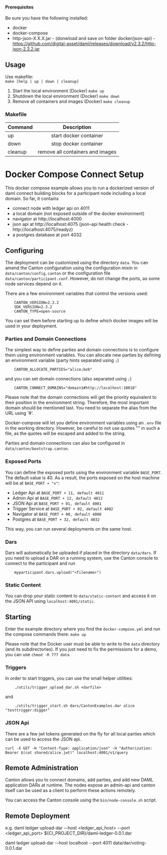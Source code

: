 #### Prerequisites

Be sure you have the following installed:
- docker 
- docker-compose
- http-json-X.X.X.jar - (donwload and save on folder docker/json-api) - https://github.com/digital-asset/daml/releases/download/v2.3.2/http-json-2.3.2.jar

## Usage
Use makefile: <br/>
```make [help | up | down | cleanup]```

1. Start the local environment (Docker) ````make up````
2. Shutdown the local environment (Docker) ````make down````
3. Remove all containers and images (Docker) ````make cleanup````

### Makefile 
| Command        | Description           |
| ------------- |:-------------:|
| up      | start docker container |
| down      | stop docker container      |
| cleanup | remove all containers and images  |

# Docker Compose Connect Setup

This docker compose example allows you to run a dockerized version of daml
connect building blocks for a participant node including a local domain. So far, 
it contains
- connect node with ledger api on 4011
- a local domain (not exposed outside of the docker environment) 
- navigator at http://localhost:4000
- json api at http://localhost:4075 (json-api health check - http://localhost:4075/readyz)
- a postgres database at port 4032

## Configuring

The deployment can be customized using the directory `data`. You can amend the Canton configuration using the 
configuration mixin in `data/canton/config.canton` or the configuration file `data/canton/participant.conf`. However,
do not change the ports, as some node services depend on it.

There are a few environment variables that control the versions used:
```
    CANTON_VERSION=2.3.2
    SDK_VERSION=2.3.2
    CANTON_TYPE=open-source    
```
You can set them before starting up to define which docker images will be used in your deployment.

### Parties and Domain Connections

The simplest way to define parties and domain connections is to configure them using environment variables.
You can allocate new parties by defining an environment variable (party hints separated using `;`)
```
    CANTON_ALLOCATE_PARTIES="alice;bob"
```
and you can set domain connections (also separated using `;`) 
```
    CANTON_CONNECT_DOMAINS="domain1#http://localhost:10018"
```

Please note that the domain connections will get the priority equivalent to their
position in the environment string. Therefore, the most important domain should be mentioned last.
You need to separate the alias from the URL using '#'.   

Docker-compose will let you define environment variables using an `.env` file in the working directory. 
However, be careful to not use quotes "" in such a file, as the quotes will be escaped and added to the 
string.

Parties and domain connections can also be configured in `data/canton/bootstrap.canton`. 

### Exposed Ports

You can define the exposed ports using the environment variable `BASE_PORT`. The default value is 40. 
As a result, the ports exposed on the host machine will be at `BASE_PORT + "x"`:
- Ledger Api at `BASE_PORT + 11, default 4011`
- Admin Api at `BASE_PORT + 12, default 4012`
- JSON Api at `BASE_PORT + 01, default 4001`
- Trigger Service at `BASE_PORT + 02, default 4002`
- Navigator at `BASE_PORT + 00, default 4000`
- Postgres at  `BASE_PORT + 32, default 4032` 

This way, you can run several deployments on the same host.

### Dars

Dars will automatically be uploaded if placed in the directory `data/dars`. If you need to upload
a DAR on a running system, use the Canton console to connect to the participant and run
```
    myparticipant.dars.upload("<filename>")
```
### Static Content

You can drop your static content to `data/static-content` and access it on the JSON API using `localhost:4001/static`.

## Starting

Enter the example directory where you find the `docker-compose.yml` and run the compose 
commands there: `make up`

Please note that the Docker user must be able to write to the `data` directory (and its subdirectories).
If you just need to fix the permissions for a demo, you can use ``chmod -R 777 data``

### Triggers

In order to start triggers, you can use the small helper utilities:

```
    ./utils/trigger_upload_dar.sh <darfile>
```

and
 
```
    ./utils/trigger_start.sh dars/CantonExamples.dar alice "testtrigger:digger"
```

### JSON Api

There are a few jwt tokens generated on the fly for all local parties which can be used to access the JSON api.

```
curl -X GET -H "Content-Type: application/json" -H "Authorization: Bearer $(cat shared/alice.jwt)" localhost:4001/v1/query
```

## Remote Administration

Canton allows you to connect domains, add parties, and add new DAML application DARs at runtime.
The nodes expose an admin-api and canton itself can be used as a client to perform these actions remotely.

You can access the Canton console using the `bin/node-console.sh` script. 

## Remote Deployment

e.g.
daml ledger upload-dar --host <ledger_api_host> --port <ledger_api_port> ${CI_PROJECT_DIR}/daml-ledger-0.0.1.dar

daml ledger upload-dar --host localhost --port 4011 data/dar/voting-0.0.1.dar
